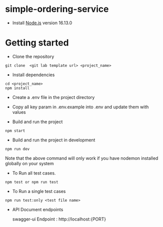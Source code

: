 # simple-ordering-service

- Install [Node.js](https://nodejs.org/en/) version 16.13.0


# Getting started
- Clone the repository
```
git clone  <git lab template url> <project_name>
```
- Install dependencies
```
cd <project_name>
npm install
```
- Create a .env file in the project directory
- Copy all key param in .env.example into .env and update them with values

- Build and run the project
```
npm start
```

- Build and run the project in development
```
npm run dev
```
Note that the above command will only work if you have nodemon installed globally on your system
- To Run all test cases.
```
npm test or npm run test
```

- To Run a single test cases
```
npm run test:only <test file name>
```

- API Document endpoints

  swagger-ui  Endpoint : http://localhost:{PORT}
